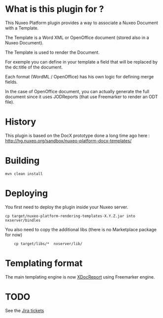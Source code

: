 
# What is this plugin for ?

This Nuxeo Platform plugin provides a way to associate a Nuxeo Document with a Template.

The Template is a Word XML or OpenOffice document (stored also in a Nuxeo Document).

The Template is used to render the Document.

For exemple you can define in your template a field that will be replaced by the dc:title of the document.

Each format (WordML / OpenOffice) has his own logic for defining merge fields.

In the case of OpenOffice document, you can actually generate the full document since it uses JODReports 
(that use Freemarker to render an ODT file).

# History

This plugin is based on the DocX prototype done a long time ago here : http://hg.nuxeo.org/sandbox/nuxeo-platform-docx-templates/

# Building

	mvn clean install

# Deploying

You first need to deploy the plugin inside your Nuxeo server.

	cp target/nuxeo-platform-rendering-templates-X.Y.Z.jar into nxserver/bindles

You also need to copy the additional libs (there is no Marketplace package for now)

        cp target/libs/*  nxserver/lib/

# Templating format

The main templating engine is now <A href="http://code.google.com/p/xdocreport/">XDocReport</A> using Freemarker engine.

# TODO 

 See the <A href="https://jira.nuxeo.com/browse/NXP-8201">Jira tickets</A>
	
